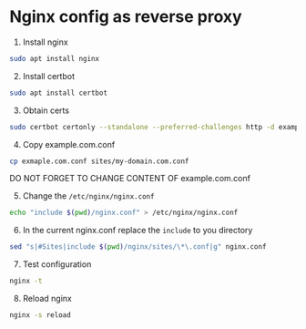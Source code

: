 # Nginx config as reverse proxy
1. Install nginx
```sh
sudo apt install nginx
```
2. Install certbot
```sh
sudo apt install certbot
```
3. Obtain certs
```sh
sudo certbot certonly --standalone --preferred-challenges http -d example.com
```
4. Copy example.com.conf
```sh
cp exmaple.com.conf sites/my-domain.com.conf
```
DO NOT FORGET TO CHANGE CONTENT OF example.com.conf

5. Change the `/etc/nginx/nginx.conf`
```sh
echo "include $(pwd)/nginx.conf" > /etc/nginx/nginx.conf
```
6. In the current nginx.conf replace the `include` to you directory
```sh
sed "s|#Sites|include $(pwd)/nginx/sites/\*\.conf|g" nginx.conf
```
7. Test configuration
```sh
nginx -t
```
8. Reload nginx
```sh
nginx -s reload
```
